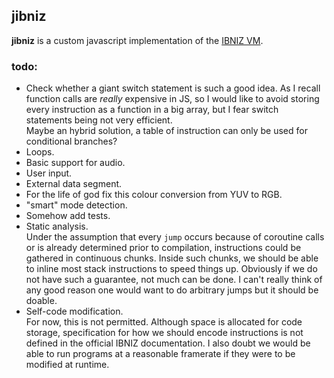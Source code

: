## jibniz
**jibniz** is a custom javascript implementation of the [IBNIZ VM](http://pelulamu.net/ibniz/).

### todo:
- Check whether a giant switch statement is such a good idea. As I recall function calls are *really* expensive in JS, so I would like to avoid storing every instruction as a function in a big array, but I fear switch statements being not very efficient.  
  Maybe an hybrid solution, a table of instruction can only be used for conditional branches?
- Loops.
- Basic support for audio.
- User input.
- External data segment.
- For the life of god fix this colour conversion from YUV to RGB.
- "smart" mode detection.
- Somehow add tests.
- Static analysis.  
  Under the assumption that every `jump` occurs because of coroutine calls or is already determined prior to compilation, instructions could be gathered in continuous chunks. Inside such chunks, we should be able to inline most stack instructions to speed things up.
  Obviously if we do not have such a guarantee, not much can be done. I can't really think of any good reason one would want to do arbitrary jumps but it should be doable.
- Self-code modification.  
  For now, this is not permitted. Although space is allocated for code storage, specification for how we should encode instructions is not defined in the official IBNIZ documentation. I also doubt we would be able to run programs at a reasonable framerate if they were to be modified at runtime.
